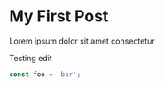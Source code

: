 # My First Post

Lorem ipsum dolor sit amet consectetur

Testing edit

```javascript
const foo = 'bar';
```
